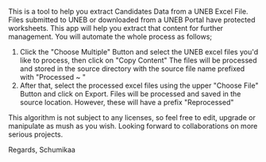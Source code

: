 This is a tool to help you extract Candidates Data from a UNEB Excel File. Files submitted to UNEB or downloaded from a UNEB Portal have protected worksheets. This app will help you extract that content for further management.
You will automate the whole process as follows;
 1. Click the "Choose Multiple" Button and select the UNEB excel files you'd like to process, then click on "Copy Content" The files will be processed and stored in the source directory with the source file name prefixed with "Processed ~ "
 2. After that, select the processed excel files using the upper "Choose File" Button and click on Export. Files will be processed and saved in the source location. However, these will have a prefix "Reprocessed"

This algorithm is not subject to any licenses, so feel free to edit, upgrade or manipulate as mush as you wish. Looking forward to collaborations on more serious projects.

Regards, Schumikaa
